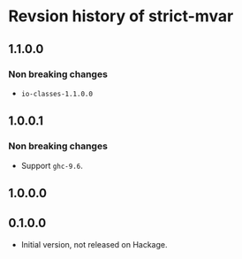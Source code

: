 # Revsion history of strict-mvar

## 1.1.0.0

### Non breaking changes

* `io-classes-1.1.0.0`

## 1.0.0.1

### Non breaking changes

* Support `ghc-9.6`.

## 1.0.0.0

## 0.1.0.0

* Initial version, not released on Hackage.
